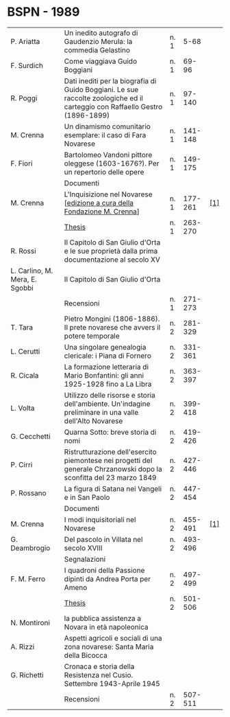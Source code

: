 # BSPN - 1989

<table>
    <tr>
        <td>P. Ariatta</td>
        <td>Un inedito autografo di Gaudenzio Merula: la commedia Gelastino</td>
        <td>n. 1</td>
        <td>5-68</td>
        <td></td>
    </tr>
    <tr>
        <td>F. Surdich</td>
        <td>Come viaggiava Guido Boggiani</td>
        <td>n. 1</td>
        <td>69-96</td>
        <td></td>
    </tr>
    <tr>
        <td>R. Poggi</td>
        <td>Dati inediti per la biografia di Guido Boggiani. Le sue raccolte zoologiche ed il carteggio con Raffaello
            Gestro (1896-1899)
        </td>
        <td>n. 1</td>
        <td>97-140</td>
        <td></td>
    </tr>
    <tr>
        <td>M. Crenna</td>
        <td>Un dinamismo comunitario esemplare: il caso di Fara Novarese</td>
        <td>n. 1</td>
        <td>141-148</td>
        <td></td>
    </tr>
    <tr>
        <td>F. Fiori</td>
        <td>Bartolomeo Vandoni pittore oleggese (1603-1676?). Per un repertorio delle opere</td>
        <td>n. 1</td>
        <td>149-175</td>
        <td></td>
    </tr>
    <tr>
        <td></td>
        <td>Documenti</td>
        <td></td>
        <td></td>
    </tr>
    <tr>
        <td>M. Crenna</td>
        <td>L'Inquisizione nel Novarese [<a
                href="http://progettofondazionedonmariocrenna.oneminutesite.it/files/2015/05/19/21-L_Inquisizione_nel_novarese.pdf"
                target="_blank">edizione a cura della Fondazione M. Crenna</a>]
        </td>
        <td>n. 1</td>
        <td>177-261</td>
        <td><a href="https://en.calameo.com/read/004733128fe1225dd870e">[1]</a></td>
    </tr>
    <tr>
        <td></td>
        <td><a href="http://www.ssno.it/BSPNo/bspn_thesis.html#1989">Thesis</a></td>
        <td>n. 1</td>
        <td>263-270</td>
        <td></td>
    </tr>
    <tr>
        <td>R. Rossi</td>
        <td>Il Capitolo di San Giulio d'Orta e le sue proprietà dalla prima documentazione al secolo XV</td>
        <td></td>
        <td></td>
    </tr>
    <tr>
        <td>L. Carlino, M. Mera, E. Sgobbi</td>
        <td>Il Capitolo di San Giulio d'Orta</td>
        <td></td>
        <td></td>
    </tr>
    <tr>
        <td></td>
        <td>Recensioni</td>
        <td>n. 1</td>
        <td>271-273</td>
        <td></td>
    </tr>
    <tr>
        <td>T. Tara</td>
        <td>Pietro Mongini (1806-1886). Il prete novarese che avvers il potere temporale</td>
        <td>n. 2</td>
        <td>281-329</td>
        <td></td>
    </tr>
    <tr>
        <td>L. Cerutti</td>
        <td>Una singolare genealogia clericale: i Piana di Fornero</td>
        <td>n. 2</td>
        <td>331-361</td>
        <td></td>
    </tr>
    <tr>
        <td>R. Cicala</td>
        <td>La formazione letteraria di Mario Bonfantini: gli anni 1925-1928 fino a La Libra</td>
        <td>n. 2</td>
        <td>363-397</td>
        <td></td>
    </tr>
    <tr>
        <td>L. Volta</td>
        <td>Utilizzo delle risorse e storia dell'ambiente. Un'indagine preliminare in una valle dell'Alto Novarese</td>
        <td>n. 2</td>
        <td>399-418</td>
        <td></td>
    </tr>
    <tr>
        <td>G. Cecchetti</td>
        <td>Quarna Sotto: breve storia di nomi</td>
        <td>n. 2</td>
        <td>419-426</td>
        <td></td>
    </tr>
    <tr>
        <td>P. Cirri</td>
        <td>Ristrutturazione dell'esercito piemontese nei progetti del generale Chrzanowski dopo la sconfitta del 23
            marzo 1849
        </td>
        <td>n. 2</td>
        <td>427-446</td>
        <td></td>
    </tr>
    <tr>
        <td>P. Rossano</td>
        <td>La figura di Satana nei Vangeli e in San Paolo</td>
        <td>n. 2</td>
        <td>447-454</td>
        <td></td>
    </tr>
    <tr>
        <td></td>
        <td>Documenti</td>
        <td></td>
        <td></td>
    </tr>
    <tr>
        <td>M. Crenna</td>
        <td>I modi inquisitoriali nel Novarese</td>
        <td>n. 2</td>
        <td>455-491</td>
        <td><a href="https://www.calameo.com/read/004733128fe1225dd870e">[1]</a></td>
    </tr>
    <tr>
        <td>G. Deambrogio</td>
        <td>Del pascolo in Villata nel secolo XVIII</td>
        <td>n. 2</td>
        <td>493-496</td>
        <td></td>
    </tr>
    <tr>
        <td></td>
        <td>Segnalazioni</td>
        <td></td>
        <td></td>
    </tr>
    <tr>
        <td>F. M. Ferro</td>
        <td>I quadroni della Passione dipinti da Andrea Porta per Ameno</td>
        <td>n. 2</td>
        <td>497-499</td>
        <td></td>
    </tr>
    <tr>
        <td></td>
        <td><a href="http://www.ssno.it/BSPNo/bspn_thesis.html#1989">Thesis</a></td>
        <td>n. 2</td>
        <td>501-506</td>
        <td></td>
    </tr>
    <tr>
        <td>N. Montironi</td>
        <td>la pubblica assistenza a Novara in età napoleonica</td>
        <td></td>
        <td></td>
    </tr>
    <tr>
        <td>A. Rizzi</td>
        <td>Aspetti agricoli e sociali di una zona novarese: Santa Maria della Bicocca</td>
        <td></td>
        <td></td>
    </tr>
    <tr>
        <td>G. Richetti</td>
        <td>Cronaca e storia della Resistenza nel Cusio. Settembre 1943-Aprile 1945</td>
        <td></td>
        <td></td>
    </tr>
    <tr>
        <td></td>
        <td>Recensioni</td>
        <td>n. 2</td>
        <td>507-511</td>
        <td></td>
    </tr>
</table>